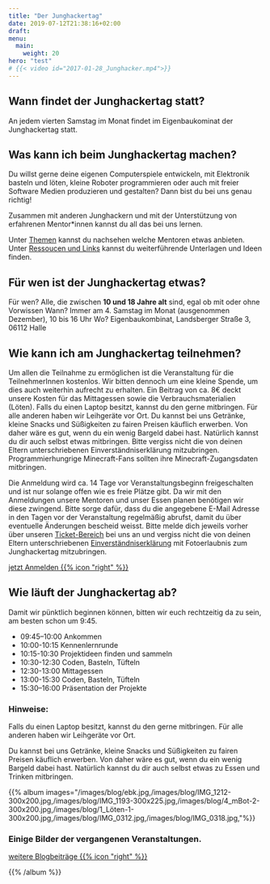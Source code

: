 ```yaml
---
title: "Der Junghackertag"
date: 2019-07-12T21:38:16+02:00
draft: 
menu:
  main:
    weight: 20
hero: "test"
# {{< video id="2017-01-28_Junghacker.mp4">}}
---
```

## Wann findet der Junghackertag statt?
An jedem vierten Samstag im Monat findet im Eigenbaukominat der Junghackertag statt.

## Was kann ich beim Junghackertag machen?
Du willst gerne deine eigenen Computerspiele entwickeln, mit Elektronik basteln und löten, kleine Roboter programmieren oder auch mit freier Software Medien produzieren und gestalten? Dann bist du bei uns genau richtig!

Zusammen mit anderen Junghackern und mit der Unterstützung von erfahrenen Mentor*innen kannst du all das bei uns lernen.

Unter [Themen](/sessions) kannst du nachsehen welche Mentoren etwas anbieten. Unter [Ressoucen und Links](/ressourcen) kannst du weiterführende Unterlagen und Ideen finden.

## Für wen ist der Junghackertag etwas?
Für wen? Alle, die zwischen **10 und 18 Jahre alt** sind, egal ob mit oder ohne Vorwissen
Wann? Immer am 4. Samstag im Monat (ausgenommen Dezember), 10 bis 16 Uhr
Wo? Eigenbaukombinat, Landsberger Straße 3, 06112 Halle



## Wie kann ich am Junghackertag teilnehmen?
Um allen die Teilnahme zu ermöglichen ist die Veranstaltung für die TeilnehmerInnen kostenlos. Wir bitten dennoch um eine kleine Spende, um dies auch weiterhin aufrecht zu erhalten. Ein Beitrag von ca. 8€ deckt unsere Kosten für das Mittagessen sowie die Verbrauchsmaterialien (Löten). Falls du einen Laptop besitzt, kannst du den gerne mitbringen. Für alle anderen haben wir Leihgeräte vor Ort. Du kannst bei uns Getränke, kleine Snacks und Süßigkeiten zu fairen Preisen käuflich erwerben. Von daher wäre es gut, wenn du ein wenig Bargeld dabei hast. Natürlich kannst du dir auch selbst etwas mitbringen. Bitte vergiss nicht die von deinen Eltern unterschriebenen Einverständniserklärung mitzubringen. Programmierhungrige Minecraft-Fans sollten ihre Minecraft-Zugangsdaten mitbringen.

Die Anmeldung wird ca. 14 Tage vor Veranstaltungsbeginn freigeschalten und ist nur solange offen wie es freie Plätze gibt. Da wir mit den Anmeldungen unsere Mentoren und unser Essen planen benötigen wir diese zwingend.
Bitte sorge dafür, dass du die angegebene E-Mail Adresse in den Tagen vor der Veranstaltung regelmäßig abrufst, damit du über eventuelle Änderungen bescheid weisst.
Bitte melde dich jeweils vorher über unseren [Ticket-Bereich](https://tickets.eigenbaukombinat.de/ebk/) bei uns an und vergiss nicht die von deinen Eltern unterschriebenen [Einverständniserklärung](/pdf/elternzettel.pdf) mit Fotoerlaubnis zum Junghackertag mitzubringen.

<a class="btn primary" target="_blank" rel="noopener" href="https://tickets.eigenbaukombinat.de/ebk/">
    jetzt Anmelden
    {{% icon "right" %}}
</a>

## Wie läuft der Junghackertag ab?
Damit wir pünktlich beginnen können, bitten wir euch rechtzeitig da zu sein, am besten schon um 9:45.

* 09:45–10:00 Ankommen
* 10:00-10:15 Kennenlernrunde
* 10:15-10:30 Projektideen finden und sammeln
* 10:30-12:30 Coden, Basteln, Tüfteln
* 12:30-13:00 Mittagessen
* 13:00-15:30 Coden, Basteln, Tüfteln
* 15:30–16:00 Präsentation der Projekte

### Hinweise:
Falls du einen Laptop besitzt, kannst du den gerne mitbringen. Für alle anderen haben wir Leihgeräte vor Ort.

Du kannst bei uns Getränke, kleine Snacks und Süßigkeiten zu fairen Preisen käuflich erwerben. Von daher wäre es gut, wenn du ein wenig Bargeld dabei hast. Natürlich kannst du dir auch selbst etwas zu Essen und Trinken mitbringen.



{{% album images="/images/blog/ebk.jpg,/images/blog/IMG_1212-300x200.jpg,/images/blog/IMG_1193-300x225.jpg,/images/blog/4_mBot-2-300x200.jpg,/images/blog/1_Löten-1-300x200.jpg,/images/blog/IMG_0312.jpg,/images/blog/IMG_0318.jpg,"%}}
### Einige Bilder der vergangenen Veranstaltungen.

<a class="btn primary" target="_blank" rel="noopener" href="/blog">
    weitere Blogbeiträge
    {{% icon "right" %}}
</a>

{{% /album  %}}
